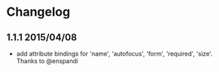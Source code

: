 # Changelog

## 1.1.1 2015/04/08

* add attribute bindings for 'name', 'autofocus', 'form', 'required',
  'size'. Thanks to @enspandi
